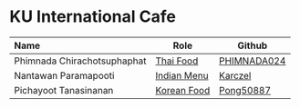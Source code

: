 # KU International Cafe


| Name                        | Role                               | Github                                        |
|:----------------------------|------------------------------------|-----------------------------------------------|
| Phimnada Chirachotsuphaphat | [Thai Food](Menu.md#thai-food)     | [PHIMNADA024](https://github.com/PHIMNADA024) |
| Nantawan Paramapooti        | [Indian Menu](Menu.md#indian-food) | [Karczel](https://github.com/Karczel)         |
| Pichayoot Tanasinanan       | [Korean Food](Menu.md#korean-food) | [Pong50887](https://github.com/Pong50887)     |
